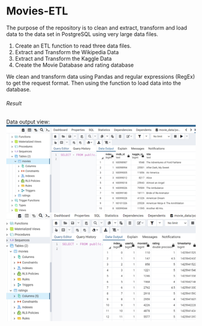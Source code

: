 # Movies-ETL
The purpose of the repository is to clean and extract, transform and load data to the data set in PostgreSQL using very large data files.

1. Create an ETL function to read three data files.
2. Extract and Transform the Wikipedia Data
3. Extract and Transform the Kaggle Data
4. Create the Movie Database and rating database

We clean and transform data using Pandas and regular expressions (RegEx) to get the request format. Then using the function to load data into the database.

###### Result
Data output view:
![movie](https://github.com/Sirius0531/Movies-ETL/blob/main/resource/movies_query.png)
![rating](https://github.com/Sirius0531/Movies-ETL/blob/main/resource/ratings_query.png)
